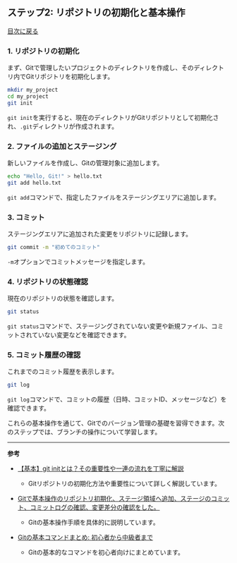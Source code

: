 ## ステップ2: リポジトリの初期化と基本操作

[目次に戻る](README.md)

### 1. リポジトリの初期化

まず、Gitで管理したいプロジェクトのディレクトリを作成し、そのディレクトリ内でGitリポジトリを初期化します。

```bash
mkdir my_project
cd my_project
git init
```

`git init`を実行すると、現在のディレクトリがGitリポジトリとして初期化され、`.git`ディレクトリが作成されます。 

### 2. ファイルの追加とステージング

新しいファイルを作成し、Gitの管理対象に追加します。

```bash
echo "Hello, Git!" > hello.txt
git add hello.txt
```

`git add`コマンドで、指定したファイルをステージングエリアに追加します。 

### 3. コミット

ステージングエリアに追加された変更をリポジトリに記録します。

```bash
git commit -m "初めてのコミット"
```

`-m`オプションでコミットメッセージを指定します。 

### 4. リポジトリの状態確認

現在のリポジトリの状態を確認します。

```bash
git status
```

`git status`コマンドで、ステージングされていない変更や新規ファイル、コミットされていない変更などを確認できます。 

### 5. コミット履歴の確認

これまでのコミット履歴を表示します。

```bash
git log
```

`git log`コマンドで、コミットの履歴（日時、コミットID、メッセージなど）を確認できます。 

これらの基本操作を通じて、Gitでのバージョン管理の基礎を習得できます。次のステップでは、ブランチの操作について学習します。

---

**参考**

- [【基本】git initとは？その重要性や一連の流れを丁寧に解説](https://itc.tokyo/git/git-init/)
  - Gitリポジトリの初期化方法や重要性について詳しく解説しています。

- [Gitで基本操作のリポジトリ初期化、ステージ領域へ追加、ステージのコミット、コミットログの確認、変更差分の確認をした。](https://qiita.com/ryuutamaehara/items/e6757bee5c498cab7d98)
  - Gitの基本操作手順を具体的に説明しています。

- [Gitの基本コマンドまとめ: 初心者から中級者まで](https://qiita.com/mnoguchi/items/0cada00d40a82b80fa43)
  - Gitの基本的なコマンドを初心者向けにまとめています。 
